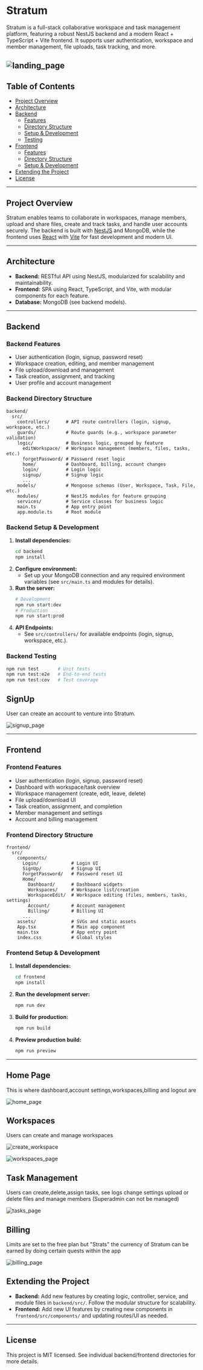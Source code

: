 # Stratum

Stratum is a full-stack collaborative workspace and task management platform, featuring a robust NestJS backend and a modern React + TypeScript + Vite frontend. It supports user authentication, workspace and member management, file uploads, task tracking, and more.

![landing_page](https://github.com/dotflux/Stratum/blob/e5bd8d53f9395c05f5e9e7e86645cc1b65f2b432/landing_page.png)
---

## Table of Contents
- [Project Overview](#project-overview)
- [Architecture](#architecture)
- [Backend](#backend)
  - [Features](#backend-features)
  - [Directory Structure](#backend-directory-structure)
  - [Setup & Development](#backend-setup--development)
  - [Testing](#backend-testing)
- [Frontend](#frontend)
  - [Features](#frontend-features)
  - [Directory Structure](#frontend-directory-structure)
  - [Setup & Development](#frontend-setup--development)
- [Extending the Project](#extending-the-project)
- [License](#license)

---

## Project Overview
Stratum enables teams to collaborate in workspaces, manage members, upload and share files, create and track tasks, and handle user accounts securely. The backend is built with [NestJS](https://nestjs.com/) and MongoDB, while the frontend uses [React](https://react.dev/) with [Vite](https://vitejs.dev/) for fast development and modern UI.

---

## Architecture
- **Backend:** RESTful API using NestJS, modularized for scalability and maintainability.
- **Frontend:** SPA using React, TypeScript, and Vite, with modular components for each feature.
- **Database:** MongoDB (see backend models).

---

## Backend

### Backend Features
- User authentication (login, signup, password reset)
- Workspace creation, editing, and member management
- File upload/download and management
- Task creation, assignment, and tracking
- User profile and account management

### Backend Directory Structure
```
backend/
  src/
    controllers/      # API route controllers (login, signup, workspace, etc.)
    guards/           # Route guards (e.g., workspace parameter validation)
    logic/            # Business logic, grouped by feature
      editWorkspace/  # Workspace management (members, files, tasks, etc.)
      forgetPassword/ # Password reset logic
      home/           # Dashboard, billing, account changes
      login/          # Login logic
      signup/         # Signup logic
      ...
    models/           # Mongoose schemas (User, Workspace, Task, File, etc.)
    modules/          # NestJS modules for feature grouping
    services/         # Service classes for business logic
    main.ts           # App entry point
    app.module.ts     # Root module
```

### Backend Setup & Development
1. **Install dependencies:**
   ```bash
   cd backend
   npm install
   ```
2. **Configure environment:**
   - Set up your MongoDB connection and any required environment variables (see `src/main.ts` and modules for details).
3. **Run the server:**
   ```bash
   # Development
   npm run start:dev
   # Production
   npm run start:prod
   ```
4. **API Endpoints:**
   - See `src/controllers/` for available endpoints (login, signup, workspace, etc.).

### Backend Testing
```bash
npm run test       # Unit tests
npm run test:e2e   # End-to-end tests
npm run test:cov   # Test coverage
```

## SignUp

User can create an account to venture into Stratum.

![signup_page](https://github.com/dotflux/Stratum/blob/e5bd8d53f9395c05f5e9e7e86645cc1b65f2b432/signup.png)

---

## Frontend

### Frontend Features
- User authentication (login, signup, password reset)
- Dashboard with workspace/task overview
- Workspace management (create, edit, leave, delete)
- File upload/download UI
- Task creation, assignment, and completion
- Member management and settings
- Account and billing management

### Frontend Directory Structure
```
frontend/
  src/
    components/
      Login/            # Login UI
      SignUp/           # Signup UI
      ForgetPassword/   # Password reset UI
      Home/
        Dashboard/      # Dashboard widgets
        Workspaces/     # Workspace list/creation
        WorkspaceEdit/  # Workspace editing (files, members, tasks, settings)
        Account/        # Account management
        Billing/        # Billing UI
      ...
    assets/             # SVGs and static assets
    App.tsx             # Main app component
    main.tsx            # App entry point
    index.css           # Global styles
```

### Frontend Setup & Development
1. **Install dependencies:**
   ```bash
   cd frontend
   npm install
   ```
2. **Run the development server:**
   ```bash
   npm run dev
   ```
3. **Build for production:**
   ```bash
   npm run build
   ```
4. **Preview production build:**
   ```bash
   npm run preview
   ```

---

## Home Page

This is where dashboard,account settings,workspaces,billing and logout are

![home_page](https://github.com/dotflux/Stratum/blob/cf36dc39ddca6a0682be10ce764da659faaa5097/home_page.png)

## Workspaces

Users can create and manage workspaces

![create_workspace](https://github.com/dotflux/Stratum/blob/cf36dc39ddca6a0682be10ce764da659faaa5097/create_workspace.png)

![workspaces_page](https://github.com/dotflux/Stratum/blob/e5bd8d53f9395c05f5e9e7e86645cc1b65f2b432/workspaces.png)

## Task Management

Users can create,delete,assign tasks, see logs change settings upload or delete files and manage members (Superadmin can not be managed)

![tasks_page](https://github.com/dotflux/Stratum/blob/e5bd8d53f9395c05f5e9e7e86645cc1b65f2b432/tasks.png
)


## Billing

Limits are set to the free plan but "Strats" the currency of Stratum can be earned by doing certain quests within the app

![billing_page](https://github.com/dotflux/Stratum/blob/e5bd8d53f9395c05f5e9e7e86645cc1b65f2b432/billing.png)

## Extending the Project
- **Backend:** Add new features by creating logic, controller, service, and module files in `backend/src/`. Follow the modular structure for scalability.
- **Frontend:** Add new UI features by creating new components in `frontend/src/components/` and updating routes/UI as needed.

---

## License
This project is MIT licensed. See individual backend/frontend directories for more details.
